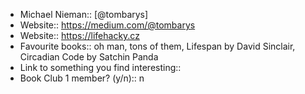 - Michael Nieman:: [@tombarys]
- Website:: https://medium.com/@tombarys
- Website:: https://lifehacky.cz
- Favourite books:: oh man, tons of them, Lifespan by David Sinclair, Circadian Code by Satchin Panda
- Link to something you find interesting::
- Book Club 1 member? (y/n):: n
